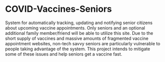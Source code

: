 # COVID-Vaccines-Seniors
System for automatically tracking, updating and notifying senior citizens about upcoming vaccine appointments. Only seniors and an optional additional family member/friend will be able to utilize this site. Due to the short supply of vaccines and massive amounts of fragmented vaccine appointment websites, non-tech savvy seniors are particularly vulnerable to people taking advantage of the system. This project intends to mitigate some of these issues and help seniors get a vaccine fast. 
